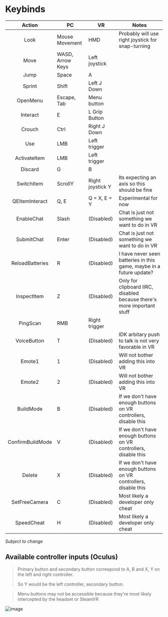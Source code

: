 # Keybinds

|      Action      | PC               | VR               | Notes                                                                  |
| :--------------: | ---------------- | ---------------- | ---------------------------------------------------------------------- |
|       Look       | Mouse Movement   | HMD              | Probably will use right joystick for snap-turning                      |
|       Move       | WASD, Arrow Keys | Left joystick    |                                                                        |
|       Jump       | Space            | A                |                                                                        |
|      Sprint      | Shift            | Left J Down      |                                                                        |
|     OpenMenu     | Escape, Tab      | Menu button      |                                                                        |
|     Interact     | E                | L Grip Button    |                                                                        |
|      Crouch      | Ctrl             | Right J Down     |                                                                        |
|       Use        | LMB              | Left trigger     |                                                                        |
|   ActivateItem   | LMB              | Left trigger     |                                                                        |
|     Discard      | G                | B                |                                                                        |
|    SwitchItem    | ScrollY          | Right joystick Y | Its expecting an axis so this should be fine                           |
|  QEItemInteract  | Q, E             | Q = X, E = Y     | Experimental for now                                                   |
|    EnableChat    | Slash            | (Disabled)       | Chat is just not something we want to do in VR                         |
|    SubmitChat    | Enter            | (Disabled)       | Chat is just not something we want to do in VR                         |
| ReloadBatteries  | R                | (Disabled)       | I have never seen batteries in this game, maybe in a future update?    |
|   InspectItem    | Z                | (Disabled)       | Only for clipboard IIRC, disabled because there's more important stuff |
|     PingScan     | RMB              | Right trigger    |                                                                        |
|   VoiceButton    | T                | (Disabled)       | IDK arbitary push to talk is not very favorable in VR                  |
|      Emote1      | 1                | (Disabled)       | Will not bother adding this into VR                                    |
|      Emote2      | 2                | (Disabled)       | Will not bother adding this into VR                                    |
|    BuildMode     | B                | (Disabled)       | If we don't have enough buttons on VR controllers, disable this        |
| ConfirmBuildMode | V                | (Disabled)       | If we don't have enough buttons on VR controllers, disable this        |
|      Delete      | X                | (Disabled)       | If we don't have enough buttons on VR controllers, disable this        |
|  SetFreeCamera   | C                | (Disabled)       | Most likely a developer only cheat                                     |
|    SpeedCheat    | H                | (Disabled)       | Most likely a developer only cheat                                     |

_Subject to change_

## Available controller inputs (Oculus)

> Primary button and secondary button correspond to A, B and X, Y on the left and right controller.
>
> So Y would be the left controller, secondary button.

> Menu buttons may not be accessible because they're most likely intercepted by the headset or SteamVR

![image](https://github.com/DaXcess/lethalcompany-vr-plugin/assets/46288749/820ac975-000a-4409-9fd5-9e74f26e2978)
